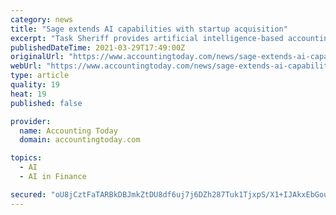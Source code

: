 ```yaml
---
category: news
title: "Sage extends AI capabilities with startup acquisition"
excerpt: "Task Sheriff provides artificial intelligence-based accounting process automation for small businesses and bookkeepers."
publishedDateTime: 2021-03-29T17:49:00Z
originalUrl: "https://www.accountingtoday.com/news/sage-extends-ai-capabilities-with-startup-acquisition"
webUrl: "https://www.accountingtoday.com/news/sage-extends-ai-capabilities-with-startup-acquisition"
type: article
quality: 19
heat: 19
published: false

provider:
  name: Accounting Today
  domain: accountingtoday.com

topics:
  - AI
  - AI in Finance

secured: "oU8jCztFaTARBkDBJmkZtDU8df6uj7j6DZh287Tuk1TjxpS/X1+IJAkxEbGou1ValmPowKL38miu8GdX5KTQo4FFwL+YHRES33GnS/X4kMlMzRYspW9MyN/23MRJxqdif/3lihjnYKJwO6QleCVB4uwQz8zSqMy15P+O1vK6r9gLbvvwADcEDy06E3ffx6nzjsC3QPl8uVR4HtqWpy88HkkaPB6FgWTr1deH4+rcZmax1z6+7a5Tb69D/s4hn5T07ZoMsaygrSdl0mW4He0udAGt2JTEzMpz5ECUmVAqCIySn5QiGbi5lBwl+fyuR2WtVQETRYORuhKkrS86hvWey3hHpPa0RchtOIs8cbosAuA=;CY4tj+ZekY7HFT/IQrL55g=="
---
```


